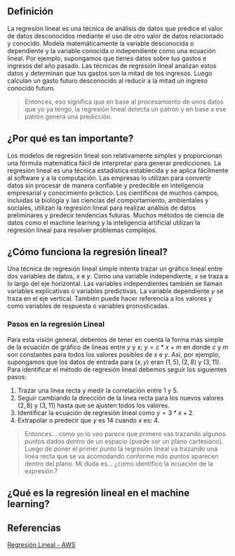 ## Definición

La regresión lineal es una técnica de análisis de datos que predice el valor de datos desconocidos mediante el uso de otro valor de datos relacionado y conocido. Modela matemáticamente la variable desconocida o dependiente y la variable conocida o independiente como una ecuación lineal. Por ejemplo, supongamos que tienes datos sobre tus gastos e ingresos del año pasado. Las técnicas de regresión lineal analizan estos datos y determinan que tus gastos son la mitad de tos ingresos. Luego calculan un gasto futuro desconocido al reducir a la mitad un ingreso conocido futuro.

> Entonces, eso significa que en base al procesamiento de unos datos que yo ya tengo, la regresión lineal detecta un patrón y en base a ese patrón genera una predicción.

## ¿Por qué es tan importante?

Los modelos de regresión lineal son relativamente simples y proporcionan una fórmula matemática fácil de interpretar para generar predicciones. La regresión lineal es una técnica estadística establecida y se aplica fácilmente al software y a la computación. Las empresas lo utilizan para convertir datos sin procesar de manera confiable y predecible en inteligencia empresarial y conocimiento práctico. Los científicos de muchos campos, incluidas la biología y las ciencias del comportamiento, ambientales y sociales, utilizan la regresión lineal para realizar análisis de datos preliminares y predecir tendencias futuras. Muchos métodos de ciencia de datos como el machine learning y la inteligencia artificial utilizan la regresión lineal para resolver problemas complejos.

## ¿Cómo funciona la regresión lineal?

Una técnica de regresión lineal simple intenta trazar un gráfico lineal entre dos variables de datos, $x$ e $y$. Como una variable independiente, $x$ se traza a lo largo del eje horizontal. Las variables independientes también se llaman variables explicativas o variables predictivas. La variable dependiente $y$ se traza en el eje vertical. También puede hacer referencia a los valores y como variables de respuesta o variables pronosticadas.

### Pasos en la regresión Lineal

Para esta visión general, debemos de tener en cuenta la forma más simple de la ecuación de gráfico de líneas entre $y$ y $x$; $y = c*x+m$ en donde $c$ y $m$ son constantes para todos los valores posibles de $x$ e $y$. Así, por ejemplo, supongamos que los datos de entrada para $(x,y)$ eran $(1,5), (2,8)$ y $(3,11)$. Para identificar el método de regresión lineal debemos seguir los siguientes pasos:

1. Trazar una línea recta y medir la correlación entre 1 y 5.
2. Seguir cambiando la dirección de la linea recta para los nuevos valores $(2,8)$ y $(3,11)$ hasta que se ajusten todos los valores.
3. Identificar la ecuación de regresión lineal como $y = 3*x+2$.
4. Extrapolar o predecir que $y$ es 14 cuando $x$ es: 4.


> Entonces... como yo lo veo parece que primero vas trazando algunos puntos dados dentro de un espacio (puede ser un plano cartesiano). Luego de poner el primer punto la regresión lineal va trazando una linea recta que se va acomodando conforme más puntos aparecen dentro del plano. Mi duda es... ¿como identifico la ecuación de la expresión.?

## ¿Qué es la regresión lineal en el machine learning?



## Referencias

[Regresión Lineal - AWS](https://aws.amazon.com/es/what-is/linear-regression/#:~:text=La%20regresi%C3%B3n%20lineal%20es%20una%20t%C3%A9cnica%20estad%C3%ADstica%20establecida%20y%20se,inteligencia%20empresarial%20y%20conocimiento%20pr%C3%A1ctico.)